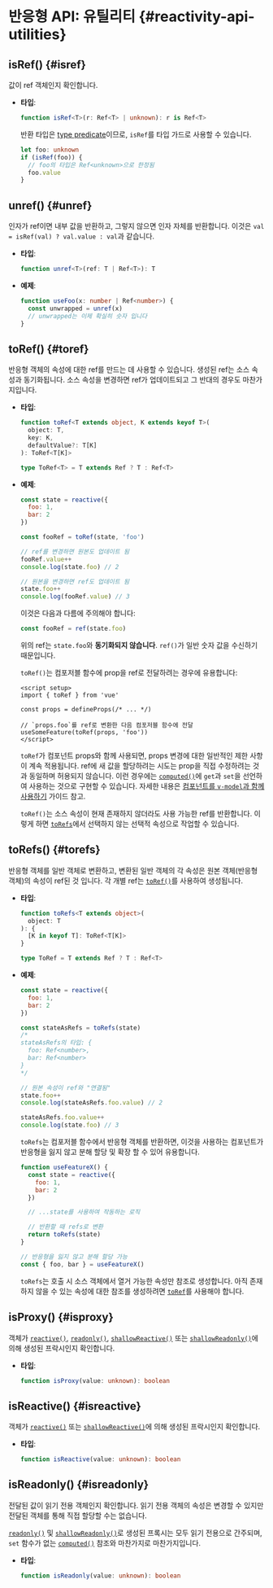 # 반응형 API: 유틸리티 {#reactivity-api-utilities}

## isRef() {#isref}

값이 ref 객체인지 확인합니다.

- **타입**:

  ```ts
  function isRef<T>(r: Ref<T> | unknown): r is Ref<T>
  ```

  반환 타입은 [type predicate](https://www.typescriptlang.org/docs/handbook/2/narrowing.html#using-type-predicates)이므로,
  `isRef`를 타입 가드로 사용할 수 있습니다.

  ```ts
  let foo: unknown
  if (isRef(foo)) {
    // foo의 타입은 Ref<unknown>으로 한정됨
    foo.value
  }
  ```

## unref() {#unref}

인자가 ref이면 내부 값을 반환하고, 그렇지 않으면 인자 자체를 반환합니다.
이것은 `val = isRef(val) ? val.value : val`과 같습니다.

- **타입**:

  ```ts
  function unref<T>(ref: T | Ref<T>): T
  ```

- **예제**:

  ```ts
  function useFoo(x: number | Ref<number>) {
    const unwrapped = unref(x)
    // unwrapped는 이제 확실히 숫자 입니다
  }
  ```

## toRef() {#toref}

반응형 객체의 속성에 대한 ref를 만드는 데 사용할 수 있습니다.
생성된 ref는 소스 속성과 동기화됩니다.
소스 속성을 변경하면 ref가 업데이트되고 그 반대의 경우도 마찬가지입니다.

- **타입**:

  ```ts
  function toRef<T extends object, K extends keyof T>(
    object: T,
    key: K,
    defaultValue?: T[K]
  ): ToRef<T[K]>

  type ToRef<T> = T extends Ref ? T : Ref<T>
  ```

- **예제**:

  ```js
  const state = reactive({
    foo: 1,
    bar: 2
  })

  const fooRef = toRef(state, 'foo')

  // ref를 변경하면 원본도 업데이트 됨
  fooRef.value++
  console.log(state.foo) // 2

  // 원본을 변경하면 ref도 업데이트 됨
  state.foo++
  console.log(fooRef.value) // 3
  ```

  이것은 다음과 다름에 주의해야 합니다:

  ```js
  const fooRef = ref(state.foo)
  ```

  위의 ref는 `state.foo`와 **동기화되지 않습니다**.
  `ref()`가 일반 숫자 값을 수신하기 때문입니다.

  `toRef()`는 컴포저블 함수에 prop을 ref로 전달하려는 경우에 유용합니다:

  ```vue
  <script setup>
  import { toRef } from 'vue'
  
  const props = defineProps(/* ... */)

  // `props.foo`를 ref로 변환한 다음 컴포저블 함수에 전달
  useSomeFeature(toRef(props, 'foo'))
  </script>
  ```

  `toRef`가 컴포넌트 props와 함께 사용되면,
  props 변경에 대한 일반적인 제한 사항이 계속 적용됩니다.
  ref에 새 값을 할당하려는 시도는 prop을 직접 수정하려는 것과 동일하며 허용되지 않습니다.
  이런 경우에는 [`computed()`](./reactivity-core.html#computed)에 `get`과 `set`을 선언하여 사용하는 것으로 구현할 수 있습니다.
  자세한 내용은 [컴포넌트를 `v-model`과 함께 사용하기](/guide/components/v-model) 가이드 참고.

  `toRef()`는 소스 속성이 현재 존재하지 않더라도 사용 가능한 ref를 반환합니다.
  이렇게 하면 [`toRefs`](#torefs)에서 선택하지 않는 선택적 속성으로 작업할 수 있습니다.

## toRefs() {#torefs}

반응형 객체를 일반 객체로 변환하고,
변환된 일반 객체의 각 속성은 원본 객체(반응형 객체)의 속성이 ref된 것 입니다.
각 개별 ref는 [`toRef()`](#toref)를 사용하여 생성됩니다.

- **타입**:

  ```ts
  function toRefs<T extends object>(
    object: T
  ): {
    [K in keyof T]: ToRef<T[K]>
  }

  type ToRef = T extends Ref ? T : Ref<T>
  ```

- **예제**:

  ```js
  const state = reactive({
    foo: 1,
    bar: 2
  })

  const stateAsRefs = toRefs(state)
  /*
  stateAsRefs의 타입: {
    foo: Ref<number>,
    bar: Ref<number>
  }
  */

  // 원본 속성이 ref와 "연결됨"
  state.foo++
  console.log(stateAsRefs.foo.value) // 2

  stateAsRefs.foo.value++
  console.log(state.foo) // 3
  ```

  `toRefs`는 컴포저블 함수에서 반응형 객체를 반환하면,
  이것을 사용하는 컴포넌트가 반응형을 잃지 않고 분해 할당 및 확장 할 수 있어 유용합니다.

  ```js
  function useFeatureX() {
    const state = reactive({
      foo: 1,
      bar: 2
    })

    // ...state를 사용하여 작동하는 로직

    // 반환할 때 refs로 변환
    return toRefs(state)
  }

  // 반응형을 잃지 않고 분해 할당 가능
  const { foo, bar } = useFeatureX()
  ```

  `toRefs`는 호출 시 소스 객체에서 열거 가능한 속성만 참조로 생성합니다.
  아직 존재하지 않을 수 있는 속성에 대한 참조를 생성하려면 [`toRef`](#toref)를 사용해야 합니다.

## isProxy() {#isproxy}

객체가 [`reactive()`](./reactivity-core.html#reactive), [`readonly()`](./reactivity-core.html#readonly), [`shallowReactive()`](./reactivity-advanced.html#shallowreactive) 또는 [`shallowReadonly()`](./reactivity-advanced.html#shallowreadonly)에 의해 생성된 프락시인지 확인합니다.

- **타입**:

  ```ts
  function isProxy(value: unknown): boolean
  ```

## isReactive() {#isreactive}

객체가 [`reactive()`](./reactivity-core.html#reactive) 또는 [`shallowReactive()`](./reactivity-advanced.html#shallowreactive)에 의해 생성된 프락시인지 확인합니다.

- **타입**:

  ```ts
  function isReactive(value: unknown): boolean
  ```

## isReadonly() {#isreadonly}

전달된 값이 읽기 전용 객체인지 확인합니다. 읽기 전용 객체의 속성은 변경할 수 있지만 전달된 객체를 통해 직접 할당할 수는 없습니다.

[`readonly()`](./reactivity-core.html#readonly) 및 [`shallowReadonly()`](./reactivity-advanced.html#shallowreadonly)로 생성된 프록시는 모두 읽기 전용으로 간주되며, `set` 함수가 없는 [`computed()`](./reactivity-core.html#computed) 참조와 마찬가지로 마찬가지입니다.


- **타입**:

  ```ts
  function isReadonly(value: unknown): boolean
  ```
